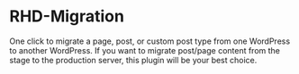 # RHD-Migration
One click to migrate a page, post, or custom post type from one WordPress to another WordPress. If you want to migrate post/page content from the stage to the production server, this plugin will be your best choice. 
